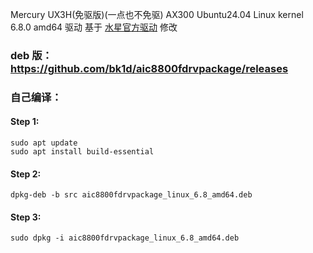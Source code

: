 Mercury UX3H(免驱版)(一点也不免驱) AX300 Ubuntu24.04 Linux kernel 6.8.0 amd64 驱动
基于 [水星官方驱动](https://service.mercurycom.com.cn/download-2596.html) 修改

### deb 版：https://github.com/bk1d/aic8800fdrvpackage/releases

### 自己编译：
#### Step 1:
```shell
sudo apt update
sudo apt install build-essential
```

#### Step 2:
```shell
dpkg-deb -b src aic8800fdrvpackage_linux_6.8_amd64.deb
```

#### Step 3:
```shell
sudo dpkg -i aic8800fdrvpackage_linux_6.8_amd64.deb
```
